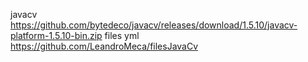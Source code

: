 javacv https://github.com/bytedeco/javacv/releases/download/1.5.10/javacv-platform-1.5.10-bin.zip
files yml https://github.com/LeandroMeca/filesJavaCv
